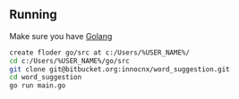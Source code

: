 ## Running

Make sure you have [Golang](https://golang.org/dl/)

```sh
create floder go/src at c:/Users/%USER_NAME%/
cd c:/Users/%USER_NAME%/go/src
git clone git@bitbucket.org:innocnx/word_suggestion.git
cd word_suggestion
go run main.go
```